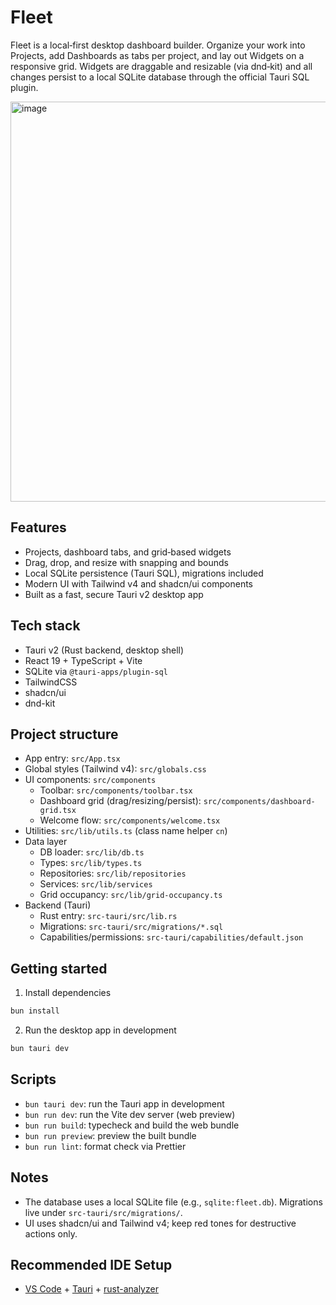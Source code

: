 # Fleet

Fleet is a local‑first desktop dashboard builder. Organize your work into Projects, add Dashboards as tabs per project,
and lay out Widgets on a responsive grid. Widgets are draggable and resizable (via dnd‑kit) and all changes persist to a
local SQLite database through the official Tauri SQL plugin.

<img width="960" height="640" alt="image" src="https://github.com/user-attachments/assets/231fe0d0-09bc-4c53-bbed-016c197f2d66" />


## Features

- Projects, dashboard tabs, and grid‑based widgets
- Drag, drop, and resize with snapping and bounds
- Local SQLite persistence (Tauri SQL), migrations included
- Modern UI with Tailwind v4 and shadcn/ui components
- Built as a fast, secure Tauri v2 desktop app

## Tech stack

- Tauri v2 (Rust backend, desktop shell)
- React 19 + TypeScript + Vite
- SQLite via `@tauri-apps/plugin-sql`
- TailwindCSS
- shadcn/ui
- dnd-kit

## Project structure

- App entry: `src/App.tsx`
- Global styles (Tailwind v4): `src/globals.css`
- UI components: `src/components`
  - Toolbar: `src/components/toolbar.tsx`
  - Dashboard grid (drag/resizing/persist): `src/components/dashboard-grid.tsx`
  - Welcome flow: `src/components/welcome.tsx`
- Utilities: `src/lib/utils.ts` (class name helper `cn`)
- Data layer
  - DB loader: `src/lib/db.ts`
  - Types: `src/lib/types.ts`
  - Repositories: `src/lib/repositories`
  - Services: `src/lib/services`
  - Grid occupancy: `src/lib/grid-occupancy.ts`
- Backend (Tauri)
  - Rust entry: `src-tauri/src/lib.rs`
  - Migrations: `src-tauri/src/migrations/*.sql`
  - Capabilities/permissions: `src-tauri/capabilities/default.json`

## Getting started

1. Install dependencies

```bash
bun install
```

2. Run the desktop app in development

```bash
bun tauri dev
```

## Scripts

- `bun tauri dev`: run the Tauri app in development
- `bun run dev`: run the Vite dev server (web preview)
- `bun run build`: typecheck and build the web bundle
- `bun run preview`: preview the built bundle
- `bun run lint`: format check via Prettier

## Notes

- The database uses a local SQLite file (e.g., `sqlite:fleet.db`). Migrations live under `src-tauri/src/migrations/`.
- UI uses shadcn/ui and Tailwind v4; keep red tones for destructive actions only.

## Recommended IDE Setup

- [VS Code](https://code.visualstudio.com/) +
  [Tauri](https://marketplace.visualstudio.com/items?itemName=tauri-apps.tauri-vscode) +
  [rust-analyzer](https://marketplace.visualstudio.com/items?itemName=rust-lang.rust-analyzer)
